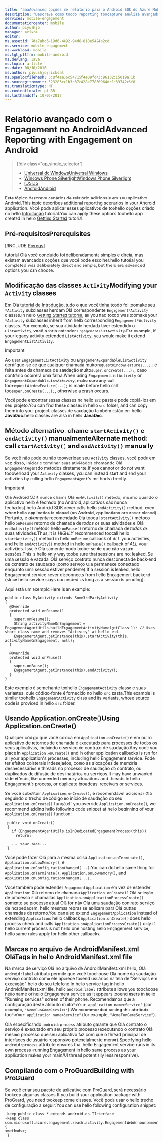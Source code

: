 ```yaml
---
title: "aaaAdvanced opções de relatório para o Android SDK do Azure Mobile Engagement"
description: "Descreve como toodo reporting toocapture análise avançada para Android SDK do Azure Mobile Engagement"
services: mobile-engagement
documentationcenter: mobile
author: piyushjo
manager: erikre
editor: 
ms.assetid: 7da7abd5-19d6-4892-94d8-818e5424b2cd
ms.service: mobile-engagement
ms.workload: mobile
ms.tgt_pltfrm: mobile-android
ms.devlang: Java
ms.topic: article
ms.date: 08/10/2016
ms.author: piyushjo;ricksal
ms.openlocfilehash: 5c8f4ea36c54715f4e09fd43c96132c15019a71b
ms.sourcegitcommit: 523283cc1b3c37c428e77850964dc1c33742c5f0
ms.translationtype: MT
ms.contentlocale: pt-BR
ms.lasthandoff: 10/06/2017
---
```

# <a name="advanced-reporting-with-engagement-on-android"></a><span data-ttu-id="8a8c7-103">Relatório avançado com o Engagement no Android</span><span class="sxs-lookup"><span data-stu-id="8a8c7-103">Advanced Reporting with Engagement on Android</span></span>
> [!div class="op_single_selector"]
> * [<span data-ttu-id="8a8c7-104">Universal do Windows</span><span class="sxs-lookup"><span data-stu-id="8a8c7-104">Universal Windows</span></span>](mobile-engagement-windows-store-integrate-engagement.md)
> * [<span data-ttu-id="8a8c7-105">Windows Phone Silverlight</span><span class="sxs-lookup"><span data-stu-id="8a8c7-105">Windows Phone Silverlight</span></span>](mobile-engagement-windows-phone-integrate-engagement.md)
> * [<span data-ttu-id="8a8c7-106">iOS</span><span class="sxs-lookup"><span data-stu-id="8a8c7-106">iOS</span></span>](mobile-engagement-ios-integrate-engagement.md)
> * [<span data-ttu-id="8a8c7-107">Android</span><span class="sxs-lookup"><span data-stu-id="8a8c7-107">Android</span></span>](mobile-engagement-android-advanced-reporting.md)
> 
> 

<span data-ttu-id="8a8c7-108">Este tópico descreve cenários de relatório adicionais em seu aplicativo Android.</span><span class="sxs-lookup"><span data-stu-id="8a8c7-108">This topic describes additional reporting scenarios in your Android application.</span></span> <span data-ttu-id="8a8c7-109">Você pode aplicar esses aplicativos de toohello opções criado no hello [Introdução](mobile-engagement-android-get-started.md) tutorial.</span><span class="sxs-lookup"><span data-stu-id="8a8c7-109">You can apply these options toohello app created in hello [Getting Started](mobile-engagement-android-get-started.md) tutorial.</span></span>

## <a name="prerequisites"></a><span data-ttu-id="8a8c7-110">Pré-requisitos</span><span class="sxs-lookup"><span data-stu-id="8a8c7-110">Prerequisites</span></span>
[!INCLUDE [Prereqs](../../includes/mobile-engagement-android-prereqs.md)]

<span data-ttu-id="8a8c7-111">tutorial Olá você concluído foi deliberadamente simples e direta, mas existem avançados opções que você pode escolher.</span><span class="sxs-lookup"><span data-stu-id="8a8c7-111">hello tutorial you completed was deliberately direct and simple, but there are advanced options you can choose.</span></span>

## <a name="modifying-your-activity-classes"></a><span data-ttu-id="8a8c7-112">Modificação das classes `Activity`</span><span class="sxs-lookup"><span data-stu-id="8a8c7-112">Modifying your `Activity` classes</span></span>
<span data-ttu-id="8a8c7-113">Em Olá [tutorial de Introdução](mobile-engagement-android-get-started.md), tudo o que você tinha toodo foi toomake seu `*Activity` subclasses herdam Olá correspondente `Engagement*Activity` classes.</span><span class="sxs-lookup"><span data-stu-id="8a8c7-113">In hello [Getting Started tutorial](mobile-engagement-android-get-started.md), all you had toodo was toomake your `*Activity` subclasses inherit from hello corresponding `Engagement*Activity` classes.</span></span> <span data-ttu-id="8a8c7-114">Por exemplo, se sua atividade herdada tiver estendido o `ListActivity`, você a faria estender `EngagementListActivity`.</span><span class="sxs-lookup"><span data-stu-id="8a8c7-114">For example, if your legacy activity extended `ListActivity`, you would make it extend `EngagementListActivity`.</span></span>

> [!IMPORTANT]
> <span data-ttu-id="8a8c7-115">Ao usar `EngagementListActivity` ou `EngagementExpandableListActivity`, certifique-se de que qualquer chamada muito`requestWindowFeature(...);` é feita antes da chamada de saudação muito`super.onCreate(...);`, caso contrário ocorrerá uma falha.</span><span class="sxs-lookup"><span data-stu-id="8a8c7-115">When using `EngagementListActivity` or `EngagementExpandableListActivity`, make sure any call too`requestWindowFeature(...);` is made before hello call too`super.onCreate(...);`, otherwise a crash occurs.</span></span>
> 
> 

<span data-ttu-id="8a8c7-116">Você pode encontrar essas classes no hello `src` pasta e pode copiá-los em seu projeto.</span><span class="sxs-lookup"><span data-stu-id="8a8c7-116">You can find these classes in hello `src` folder, and can copy them into your project.</span></span> <span data-ttu-id="8a8c7-117">classes de saudação também estão em hello **JavaDoc**.</span><span class="sxs-lookup"><span data-stu-id="8a8c7-117">hello classes are also in hello **JavaDoc**.</span></span>

## <a name="alternate-method-call-startactivity-and-endactivity-manually"></a><span data-ttu-id="8a8c7-118">Método alternativo: chame `startActivity()` e `endActivity()` manualmente</span><span class="sxs-lookup"><span data-stu-id="8a8c7-118">Alternate method: call `startActivity()` and `endActivity()` manually</span></span>
<span data-ttu-id="8a8c7-119">Se você não pode ou não toooverload seu `Activity` classes, você pode em vez disso, iniciar e terminar suas atividades chamando Olá `EngagementAgent`do métodos diretamente.</span><span class="sxs-lookup"><span data-stu-id="8a8c7-119">If you cannot or do not want toooverload your `Activity` classes, you can instead start and end your activities by calling hello `EngagementAgent`'s methods directly.</span></span>

> [!IMPORTANT]
> <span data-ttu-id="8a8c7-120">Olá Android SDK nunca chama Olá `endActivity()` método, mesmo quando o aplicativo hello é fechado (no Android, aplicativos são nunca fechados).</span><span class="sxs-lookup"><span data-stu-id="8a8c7-120">hello Android SDK never calls hello `endActivity()` method, even when hello application is closed (on Android, applications are never closed).</span></span> <span data-ttu-id="8a8c7-121">Portanto, é *altamente* recomendado Olá toocall `startActivity()` método hello `onResume` retorno de chamada de *todos os* suas atividades e Olá `endActivity()` método hello `onPause()` retorno de chamada de *todas as* suas atividades.</span><span class="sxs-lookup"><span data-stu-id="8a8c7-121">Thus, it is *HIGHLY* recommended toocall hello `startActivity()` method in hello `onResume` callback of *ALL* your activities, and hello `endActivity()` method in hello `onPause()` callback of *ALL* your activities.</span></span> <span data-ttu-id="8a8c7-122">Isso é Olá somente modo toobe-se de que não vazam sessões.</span><span class="sxs-lookup"><span data-stu-id="8a8c7-122">This is hello only way toobe sure that sessions are not leaked.</span></span> <span data-ttu-id="8a8c7-123">Se uma sessão é vazada, Olá serviço contrato nunca desconecta de back-end de contrato de saudação (como serviço Olá permanece conectado enquanto uma sessão estiver pendente).</span><span class="sxs-lookup"><span data-stu-id="8a8c7-123">If a session is leaked, hello Engagement service never disconnects from hello Engagement backend (since hello service stays connected as long as a session is pending).</span></span>
> 
> 

<span data-ttu-id="8a8c7-124">Aqui está um exemplo:</span><span class="sxs-lookup"><span data-stu-id="8a8c7-124">Here is an example:</span></span>

    public class MyActivity extends Some3rdPartyActivity
    {
      @Override
      protected void onResume()
      {
        super.onResume();
        String activityNameOnEngagement = EngagementAgentUtils.buildEngagementActivityName(getClass()); // Uses short class name and removes "Activity" at hello end.
        EngagementAgent.getInstance(this).startActivity(this, activityNameOnEngagement, null);
      }

      @Override
      protected void onPause()
      {
        super.onPause();
        EngagementAgent.getInstance(this).endActivity();
      }
    }

<span data-ttu-id="8a8c7-125">Este exemplo é semelhante toohello `EngagementActivity` classe e suas variantes, cujo código-fonte é fornecido no hello `src` pasta.</span><span class="sxs-lookup"><span data-stu-id="8a8c7-125">This example is similar toohello `EngagementActivity` class and its variants, whose source code is provided in hello `src` folder.</span></span>

## <a name="using-applicationoncreate"></a><span data-ttu-id="8a8c7-126">Usando Application.onCreate()</span><span class="sxs-lookup"><span data-stu-id="8a8c7-126">Using Application.onCreate()</span></span>
<span data-ttu-id="8a8c7-127">Qualquer código que você coloca em `Application.onCreate()` e em outro aplicativo de retornos de chamada é executado para processos de todos os seus aplicativos, incluindo o serviço de contrato de saudação.</span><span class="sxs-lookup"><span data-stu-id="8a8c7-127">Any code you place in `Application.onCreate()` and in other application callbacks is run for all your application's processes, including hello Engagement service.</span></span> <span data-ttu-id="8a8c7-128">Pode ter efeitos colaterais indesejados, como as alocações de memória desnecessários e threads no processo de saudação do contrato, ou duplicados de difusão de destinatários ou serviços.</span><span class="sxs-lookup"><span data-stu-id="8a8c7-128">It may have unwanted side effects, like unneeded memory allocations and threads in hello Engagement's process, or duplicate broadcast receivers or services.</span></span>

<span data-ttu-id="8a8c7-129">Se você substituir `Application.onCreate()`, é recomendável adicionar Olá seguindo o trecho de código no início de saudação do seu `Application.onCreate()` função:</span><span class="sxs-lookup"><span data-stu-id="8a8c7-129">If you override `Application.onCreate()`, we recommend adding hello following code snippet at hello beginning of your `Application.onCreate()` function:</span></span>

     public void onCreate()
     {
       if (EngagementAgentUtils.isInDedicatedEngagementProcess(this))
         return;

       ... Your code...
     }

<span data-ttu-id="8a8c7-130">Você pode fazer Olá para a mesma coisa `Application.onTerminate()`, `Application.onLowMemory()`, e `Application.onConfigurationChanged(...)`.</span><span class="sxs-lookup"><span data-stu-id="8a8c7-130">You can do hello same thing for `Application.onTerminate()`, `Application.onLowMemory()`, and `Application.onConfigurationChanged(...)`.</span></span>

<span data-ttu-id="8a8c7-131">Você também pode estender `EngagementApplication` em vez de estender `Application`: Olá retorno de chamada `Application.onCreate()` Olá seleção de processo e chamadas `Application.onApplicationProcessCreate()` somente se processo atual Olá for não Olá uma saudação contrato serviço de hospedagem, hello mesmas regras se aplicam para Olá outras chamadas de retorno.</span><span class="sxs-lookup"><span data-stu-id="8a8c7-131">You can also extend `EngagementApplication` instead of extending `Application`: hello callback `Application.onCreate()` does hello process check and calls `Application.onApplicationProcessCreate()` only if hello current process is not hello one hosting hello Engagement service, hello same rules apply for hello other callbacks.</span></span>

## <a name="tags-in-hello-androidmanifestxml-file"></a><span data-ttu-id="8a8c7-132">Marcas no arquivo de AndroidManifest.xml Olá</span><span class="sxs-lookup"><span data-stu-id="8a8c7-132">Tags in hello AndroidManifest.xml file</span></span>
<span data-ttu-id="8a8c7-133">Na marca de serviço Olá no arquivo de AndroidManifest.xml hello, Olá `android:label` atributo permite que você toochoose Olá nome da saudação serviço contrato como ele aparece tooend usuários na tela de "Serviços em execução" hello do seu telefone.</span><span class="sxs-lookup"><span data-stu-id="8a8c7-133">In hello service tag in hello AndroidManifest.xml file, hello `android:label` attribute allows you toochoose hello name of hello Engagement service as it appears tooend users in hello "Running services" screen of their phone.</span></span> <span data-ttu-id="8a8c7-134">Recomendamos que a configuração deste atributo muito`"<Your application name>Service"` (por exemplo, `"AcmeFunGameService"`).</span><span class="sxs-lookup"><span data-stu-id="8a8c7-134">We recommended setting this attribute too`"<Your application name>Service"` (for example, `"AcmeFunGameService"`).</span></span>

<span data-ttu-id="8a8c7-135">Olá especificando `android:process` atributo garante que Olá contrato o serviço é executado em seu próprio processo (executando o contrato Olá mesmo processo que seu aplicativo faz com que o thread principal de interfaces de usuário responsivo potencialmente menor).</span><span class="sxs-lookup"><span data-stu-id="8a8c7-135">Specifying hello `android:process` attribute ensures that hello Engagement service runs in its own process (running Engagement in hello same process as your application makes your main/UI thread potentially less responsive).</span></span>

## <a name="building-with-proguard"></a><span data-ttu-id="8a8c7-136">Compilando com o ProGuard</span><span class="sxs-lookup"><span data-stu-id="8a8c7-136">Building with ProGuard</span></span>
<span data-ttu-id="8a8c7-137">Se você criar seu pacote de aplicativo com ProGuard, será necessário tookeep algumas classes.</span><span class="sxs-lookup"><span data-stu-id="8a8c7-137">If you build your application package with ProGuard, you need tookeep some classes.</span></span> <span data-ttu-id="8a8c7-138">Você pode usar o hello trecho de configuração a seguir:</span><span class="sxs-lookup"><span data-stu-id="8a8c7-138">You can use hello following configuration snippet:</span></span>

    -keep public class * extends android.os.IInterface
    -keep class com.microsoft.azure.engagement.reach.activity.EngagementWebAnnouncementActivity$EngagementReachContentJS {
    <methods>;
     }
